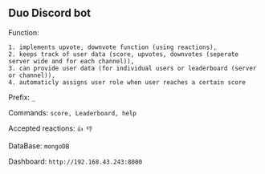 ## Duo Discord bot

 Function:

    1. implements upvote, downvote function (using reactions),
    2. keeps track of user data (score, upvotes, downvotes (seperate server wide and for each channel)),
    3. can provide user data (for individual users or leaderboard (server or channel)),
    4. automaticly assigns user role when user reaches a certain score

Prefix: `_`

Commands: `score, Leaderboard, help`

Accepted reactions: `👍 👎`

DataBase: `mongoDB`

Dashboard: `http://192.168.43.243:8000`

